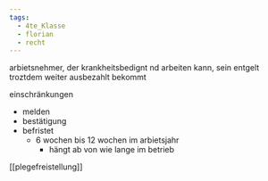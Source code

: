 ```yaml
---
tags:
  - 4te_Klasse
  - florian
  - recht
---
```

arbietsnehmer, der krankheitsbedignt nd arbeiten kann, sein entgelt troztdem weiter ausbezahlt bekommt

einschränkungen
- melden
- bestätigung
- befristet
	- 6 wochen bis 12 wochen im arbietsjahr
		- hängt ab von wie lange im betrieb

[[plegefreistellung]]